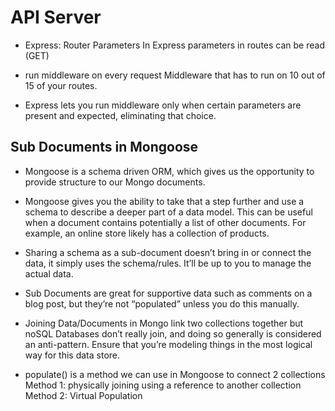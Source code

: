 # API Server

- Express: Router Parameters
In Express parameters in routes can be read  (GET)

- run middleware on every request
Middleware that has to run on 10 out of 15 of your routes.

- Express lets you run middleware only when certain parameters are present and expected, eliminating that choice.


## Sub Documents in Mongoose
- Mongoose is a schema driven ORM, which gives us the opportunity to provide structure to our Mongo documents.

- Mongoose gives you the ability to take that a step further and use a schema to describe a deeper part of a data model. This can be useful when a document contains potentially a list of other documents. For example, an online store likely has a collection of products.

- Sharing a schema as a sub-document doesn’t bring in or connect the data, it simply uses the schema/rules. It’ll be up to you to manage the actual data.

- Sub Documents are great for supportive data such as comments on a blog post, but they’re not “populated” unless you do this manually. 


- Joining Data/Documents in Mongo
link  two collections together but noSQL Databases don’t really join, and doing so generally is considered an anti-pattern. Ensure that you’re modeling things in the most logical way for this data store.

- populate() is a method we can use in Mongoose to connect 2 collections
Method 1: physically joining using a reference to another collection
Method 2: Virtual Population


